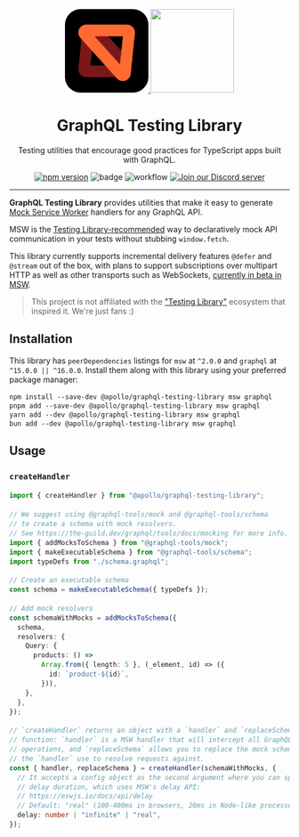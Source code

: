 <div align="center">
  <a href="https://mswjs.io/">
    <img width="150" height="150" src="https://raw.githubusercontent.com/mswjs/msw/main/media/msw-logo.svg">
  </a>
  <a href="https://graphql.org/">
    <img width="150" height="150" src="https://upload.wikimedia.org/wikipedia/commons/1/17/GraphQL_Logo.svg">
  </a>

  <h1>GraphQL Testing Library</h1>

  <p>Testing utilities that encourage good practices for TypeScript apps built with GraphQL.</p>

[![npm version](https://badge.fury.io/js/%40apollo%2Fgraphql-testing-library.svg)](https://badge.fury.io/js/%40apollo%2Fgraphql-testing-library) ![badge](https://img.shields.io/endpoint?url=https://gist.githubusercontent.com/alessbell/3fd56e82b55e134ee9cf57f28b0b3d49/raw/jest-coverage-comment__main.json) ![workflow](https://github.com/apollographql/graphql-testing-library/actions/workflows/test.yml/badge.svg) [![Join our Discord server](https://img.shields.io/discord/1022972389463687228.svg?color=7389D8&labelColor=6A7EC2&logo=discord&logoColor=ffffff&style=flat-square)](https://discord.gg/graphos)

</div>
<hr />

**GraphQL Testing Library** provides utilities that make it easy to generate [Mock Service Worker](https://mswjs.io/) handlers for any GraphQL API.

MSW is the [Testing Library-recommended](https://testing-library.com/docs/react-testing-library/example-intro/#full-example) way to declaratively mock API communication in your tests without stubbing `window.fetch`.

This library currently supports incremental delivery features `@defer` and `@stream` out of the box, with plans to support subscriptions over multipart HTTP as well as other transports such as WebSockets, [currently in beta in MSW](https://github.com/mswjs/msw/discussions/2010).

> This project is not affiliated with the ["Testing Library"](https://github.com/testing-library) ecosystem that inspired it. We're just fans :)

## Installation

This library has `peerDependencies` listings for `msw` at `^2.0.0` and `graphql` at `^15.0.0 || ^16.0.0`. Install them along with this library using your preferred package manager:

```
npm install --save-dev @apollo/graphql-testing-library msw graphql
pnpm add --save-dev @apollo/graphql-testing-library msw graphql
yarn add --dev @apollo/graphql-testing-library msw graphql
bun add --dev @apollo/graphql-testing-library msw graphql
```

## Usage

### `createHandler`

```typescript
import { createHandler } from "@apollo/graphql-testing-library";

// We suggest using @graphql-tools/mock and @graphql-tools/schema
// to create a schema with mock resolvers.
// See https://the-guild.dev/graphql/tools/docs/mocking for more info.
import { addMocksToSchema } from "@graphql-tools/mock";
import { makeExecutableSchema } from "@graphql-tools/schema";
import typeDefs from "./schema.graphql";

// Create an executable schema
const schema = makeExecutableSchema({ typeDefs });

// Add mock resolvers
const schemaWithMocks = addMocksToSchema({
  schema,
  resolvers: {
    Query: {
      products: () =>
        Array.from({ length: 5 }, (_element, id) => ({
          id: `product-${id}`,
        })),
    },
  },
});

// `createHandler` returns an object with a `handler` and `replaceSchema`
// function: `handler` is a MSW handler that will intercept all GraphQL
// operations, and `replaceSchema` allows you to replace the mock schema
// the `handler` use to resolve requests against.
const { handler, replaceSchema } = createHandler(schemaWithMocks, {
  // It accepts a config object as the second argument where you can specify a
  // delay duration, which uses MSW's delay API:
  // https://mswjs.io/docs/api/delay
  // Default: "real" (100-400ms in browsers, 20ms in Node-like processes)
  delay: number | "infinite" | "real",
});
```

